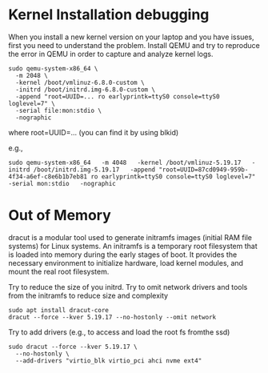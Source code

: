 # Kernel Installation debugging
When you install a new kernel version on your laptop and you have issues, first you need to understand the problem.
Install QEMU and try to reproduce the error in QEMU in order to capture and analyze kernel logs.

```
sudo qemu-system-x86_64 \
  -m 2048 \
  -kernel /boot/vmlinuz-6.8.0-custom \
  -initrd /boot/initrd.img-6.8.0-custom \
  -append "root=UUID=... ro earlyprintk=ttyS0 console=ttyS0 loglevel=7" \
  -serial file:mon:stdio \
  -nographic
```
where root=UUID=... (you can find it by using blkid)

e.g.,
```
sudo qemu-system-x86_64   -m 4048   -kernel /boot/vmlinuz-5.19.17   -initrd /boot/initrd.img-5.19.17   -append "root=UUID=87cd0949-959b-4f34-a6ef-c8e6b1b7eb81 ro earlyprintk=ttyS0 console=ttyS0 loglevel=7"   -serial mon:stdio   -nographic
```
# Out of Memory
dracut is a modular tool used to generate initramfs images (initial RAM file systems) for Linux systems.
An initramfs is a temporary root filesystem that is loaded into memory during the early stages of boot. It provides the necessary environment to initialize hardware, load kernel modules, and mount the real root filesystem.

Try to reduce the size of you initrd. 	Try to omit network drivers and tools from the initramfs to reduce size and complexity
```
sudo apt install dracut-core
dracut --force --kver 5.19.17 --no-hostonly --omit network
```

Try to add drivers (e.g., to access and load the root fs fromthe ssd)
```
sudo dracut --force --kver 5.19.17 \
  --no-hostonly \
  --add-drivers "virtio_blk virtio_pci ahci nvme ext4"
```


